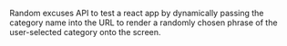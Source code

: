 Random excuses API to test a react app by dynamically passing the category name into the URL to render a randomly chosen phrase of the user-selected category onto the screen.
